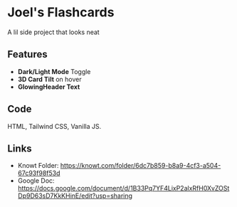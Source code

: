 # Joel's Flashcards

A lil side project that looks neat

## Features
* **Dark/Light Mode** Toggle
* **3D Card Tilt** on hover
* **GlowingHeader Text**

## Code
HTML, Tailwind CSS, Vanilla JS.

## Links
* Knowt Folder: https://knowt.com/folder/6dc7b859-b8a9-4cf3-a504-67c93f98f53d
* Google Doc: https://docs.google.com/document/d/1B33Pq7YF4LixP2alxRfH0XvZOStDp9D63sD7KkKHinE/edit?usp=sharing

